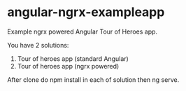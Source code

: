 # angular-ngrx-exampleapp
Example ngrx powered Angular Tour of Heroes app.

You have 2 solutions:
1. Tour of heroes app (standard Angular)
2. Tour of heroes app (ngrx powered)

After clone do npm install in each of solution then ng serve.
